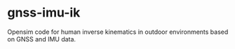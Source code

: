# gnss-imu-ik
Opensim code for human inverse kinematics in outdoor environments based on GNSS and IMU data.
